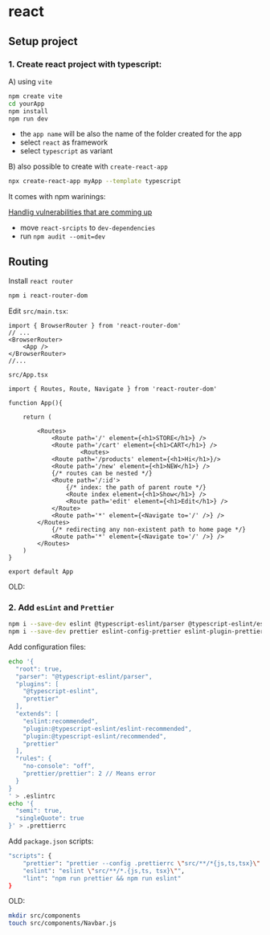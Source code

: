 # react

## Setup project

### 1. Create react project with typescript:

A) using `vite`
```bash
npm create vite
cd yourApp
npm install
npm run dev
```
- the `app name` will be also the name of the folder created for the app
- select `react` as framework
- select `typescript` as variant


B) also possible to create with `create-react-app`
```bash
npx create-react-app myApp --template typescript
```

It comes with npm warinings:


[Handlig vulnerabilities that are comming up](https://github.com/facebook/create-react-app/issues/11174)
- move `react-srcipts` to `dev-dependencies`
- run `npm audit --omit=dev`

## Routing

Install `react router`

```bash
npm i react-router-dom
```

Edit `src/main.tsx`:
```tsx
import { BrowserRouter } from 'react-router-dom'
// ...
<BrowserRouter>
    <App />
</BrowserRouter>
//...
```

`src/App.tsx`
```tsx
import { Routes, Route, Navigate } from 'react-router-dom'

function App(){

    return (
      
        <Routes>
            <Route path='/' element={<h1>STORE</h1>} />
            <Route path='/cart' element={<h1>CART</h1>} />
                    <Routes>
            <Route path='/products' element={<h1>Hi</h1>}/>
            <Route path='/new' element={<h1>NEW</h1>} />
            {/* routes can be nested */}
            <Route path='/:id'>
                {/* index: the path of parent route */}
                <Route index element={<h1>Show</h1>} />
                <Route path='edit' element={<h1>Edit</h1>} />
            </Route>
            <Route path='*' element={<Navigate to='/' />} />
        </Routes>
            {/* redirecting any non-existent path to home page */}
            <Route path='*' element={<Navigate to='/' />} />
        </Routes>
    )
}

export default App
```
OLD:

### 2. Add `esLint` and `Prettier`
```bash
npm i --save-dev eslint @typescript-eslint/parser @typescript-eslint/eslint-plugin
npm i --save-dev prettier eslint-config-prettier eslint-plugin-prettier
```

Add configuration files:
```bash
echo '{
  "root": true,
  "parser": "@typescript-eslint/parser",
  "plugins": [
    "@typescript-eslint",
    "prettier"
  ],
  "extends": [
    "eslint:recommended",
    "plugin:@typescript-eslint/eslint-recommended",
    "plugin:@typescript-eslint/recommended",
    "prettier"
  ],
  "rules": {
    "no-console": "off",
    "prettier/prettier": 2 // Means error
  }
}
' > .eslintrc
echo '{
  "semi": true,
  "singleQuote": true
}' > .prettierrc

```

Add `package.json` scripts:
```bash
"scripts": {
    "prettier": "prettier --config .prettierrc \"src/**/*{js,ts,tsx}\" --write",
    "eslint": "eslint \"src/**/*.{js,ts, tsx}\"",
    "lint": "npm run prettier && npm run eslint"
}
```


OLD:

```bash
mkdir src/components
touch src/components/Navbar.js
```


